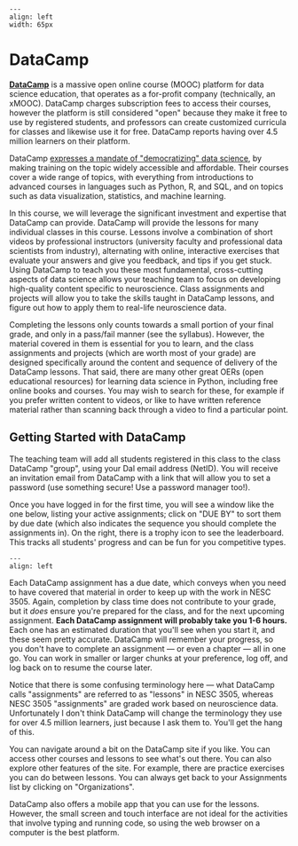 ```{figure} images/datacamp.png
---
align: left
width: 65px
```
# DataCamp

[**DataCamp**](https://datacamp.com) is a massive open online course (MOOC) platform for data science education, that operates as a for-profit company  (technically, an xMOOC). DataCamp charges subscription fees to access their courses, however the platform is still considered "open" because they make it free to use by registered students, and professors can create customized curricula for classes and likewise use it for free. DataCamp reports having over 4.5 million learners on their platform.

DataCamp [expresses a mandate of "democratizing" data science](https://talentedlearning.com/growing-online-training-business-datacamp-ceo-podcast/), by making training on the topic widely accessible and affordable. Their courses cover a wide range of topics, with everything from introductions to advanced courses in languages such as Python, R, and SQL, and on topics such as data visualization, statistics, and machine learning.

In this course, we will leverage the significant investment and expertise that DataCamp can provide. DataCamp will provide the lessons for many individual classes in this course. Lessons involve a combination of short videos by professional instructors (university faculty and professional data scientists from industry), alternating with online, interactive exercises that evaluate your answers and give you feedback, and tips if you get stuck. Using DataCamp to teach you these most fundamental, cross-cutting aspects of data science allows your teaching team to focus on developing high-quality content specific to neuroscience. Class assignments and projects will allow you to take the skills taught in DataCamp lessons, and figure out how to apply them to real-life neuroscience data.

Completing the lessons only counts towards a small portion of your final grade, and only in a pass/fail manner (see the syllabus). However, the material covered in them is essential for you to learn, and the class assignments and projects (which are worth most of your grade) are designed specifically around the content and sequence of delivery of the DataCamp lessons. That said, there are many other great OERs (open educational resources) for learning data science in Python, including free online books and courses. You may wish to search for these, for example if you prefer written content to videos, or like to have written reference material rather than scanning back through a video to find a particular point.

## Getting Started with DataCamp

The teaching team will add all students registered in this class to the class DataCamp "group", using your Dal email address (NetID). You will receive an invitation email from DataCamp with a link that will allow you to set a password (use something secure! Use a password manager too!).

Once you have logged in for the first time, you will see a window like the one below, listing your active assignments; click on "DUE BY" to sort them by due date (which also indicates the sequence you should complete the assignments in). On the right, there is a trophy icon to see the leaderboard. This tracks all students' progress and can be fun for you competitive types.

```{figure} images/datacamp_assignments.png
---
align: left
```

Each DataCamp assignment has a due date, which conveys when you need to have covered that material in order to keep up with the work in NESC 3505. Again, completion by class time does not contribute to your grade, but it *does* ensure you're prepared for the class, and for the next upcoming assignment. **Each DataCamp assignment will probably take you 1-6 hours.** Each one has an estimated duration that you'll see when you start it, and these seem pretty accurate. DataCamp will remember your progress, so you don't have to complete an assignment — or even a chapter — all in one go. You can work in smaller or larger chunks at your preference, log off, and log back on to resume the course later.

Notice that there is some confusing terminology here — what DataCamp calls "assignments" are referred to as "lessons" in NESC 3505, whereas NESC 3505 "assignments" are graded work based on neuroscience data. Unfortunately I don't think DataCamp will change the terminology they use for over 4.5 million learners, just because I ask them to. You'll get the hang of this.

You can navigate around a bit on the DataCamp site if you like. You can access other courses and lessons to see what's out there. You can also explore other features of the site. For example, there are practice exercises you can do between lessons. You can always get back to your Assignments list by clicking on "Organizations".

DataCamp also offers a mobile app that you can use for the lessons. However, the small screen and touch interface are not ideal for the activities that involve typing and running code, so using the web browser on a computer is the best platform.
